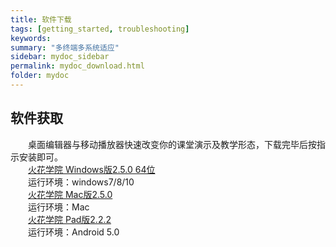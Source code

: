 ```yaml
---
title: 软件下载
tags: [getting_started, troubleshooting]
keywords:
summary: "多终端多系统适应"
sidebar: mydoc_sidebar
permalink: mydoc_download.html
folder: mydoc
---
```


## 软件获取

&ensp;&ensp;&ensp;&ensp;桌面编辑器与移动播放器快速改变你的课堂演示及教学形态，下载完毕后按指示安装即可。        
&ensp;&ensp;&ensp;&ensp;[火花学院 Windows版2.5.0 64位](https://huohua-install.oss-cn-hangzhou.aliyuncs.com/win64/huohua_v2.5.0_win64.exe)  
&ensp;&ensp;&ensp;&ensp;运行环境：windows7/8/10   
&ensp;&ensp;&ensp;&ensp;[火花学院 Mac版2.5.0](https://huohua-install.oss-cn-hangzhou.aliyuncs.com/mac/huohua_v2.5.0.dmg)   
&ensp;&ensp;&ensp;&ensp;运行环境：Mac     
&ensp;&ensp;&ensp;&ensp;[火花学院 Pad版2.2.2](https://huohua-install.oss-cn-hangzhou.aliyuncs.com/android/huohua_v2.2.1.apk)  
&ensp;&ensp;&ensp;&ensp;运行环境：Android 5.0
